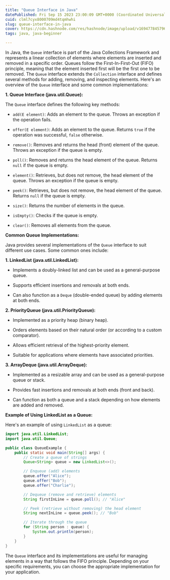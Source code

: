 ```yaml
---
title: "Queue Interface in Java"
datePublished: Fri Sep 15 2023 23:00:09 GMT+0000 (Coordinated Universal Time)
cuid: clml7cyx8000709md4tqmhwhi
slug: queue-interface-in-java
cover: https://cdn.hashnode.com/res/hashnode/image/upload/v1694778457961/2d51a51b-e202-4f72-882a-7fa38b68d62d.png
tags: java, java-beginner

---
```


In Java, the `Queue` interface is part of the Java Collections Framework and represents a linear collection of elements where elements are inserted and removed in a specific order. Queues follow the First-In-First-Out (FIFO) principle, meaning that the element inserted first will be the first one to be removed. The `Queue` interface extends the `Collection` interface and defines several methods for adding, removing, and inspecting elements. Here's an overview of the `Queue` interface and some common implementations:

**1\. Queue Interface (java.util.Queue):**

The `Queue` interface defines the following key methods:

* `add(E element)`: Adds an element to the queue. Throws an exception if the operation fails.
    
* `offer(E element)`: Adds an element to the queue. Returns `true` if the operation was successful, `false` otherwise.
    
* `remove()`: Removes and returns the head (front) element of the queue. Throws an exception if the queue is empty.
    
* `poll()`: Removes and returns the head element of the queue. Returns `null` if the queue is empty.
    
* `element()`: Retrieves, but does not remove, the head element of the queue. Throws an exception if the queue is empty.
    
* `peek()`: Retrieves, but does not remove, the head element of the queue. Returns `null` if the queue is empty.
    
* `size()`: Returns the number of elements in the queue.
    
* `isEmpty()`: Checks if the queue is empty.
    
* `clear()`: Removes all elements from the queue.
    

**Common Queue Implementations:**

Java provides several implementations of the `Queue` interface to suit different use cases. Some common ones include:

**1\. LinkedList (java.util.LinkedList):**

* Implements a doubly-linked list and can be used as a general-purpose queue.
    
* Supports efficient insertions and removals at both ends.
    
* Can also function as a `Deque` (double-ended queue) by adding elements at both ends.
    

**2\. PriorityQueue (java.util.PriorityQueue):**

* Implemented as a priority heap (binary heap).
    
* Orders elements based on their natural order (or according to a custom comparator).
    
* Allows efficient retrieval of the highest-priority element.
    
* Suitable for applications where elements have associated priorities.
    

**3\. ArrayDeque (java.util.ArrayDeque):**

* Implemented as a resizable array and can be used as a general-purpose queue or stack.
    
* Provides fast insertions and removals at both ends (front and back).
    
* Can function as both a queue and a stack depending on how elements are added and removed.
    

**Example of Using LinkedList as a Queue:**

Here's an example of using `LinkedList` as a queue:

```java
import java.util.LinkedList;
import java.util.Queue;

public class QueueExample {
    public static void main(String[] args) {
        // Create a queue of strings
        Queue<String> queue = new LinkedList<>();

        // Enqueue (add) elements
        queue.offer("Alice");
        queue.offer("Bob");
        queue.offer("Charlie");

        // Dequeue (remove and retrieve) elements
        String firstInLine = queue.poll(); // "Alice"

        // Peek (retrieve without removing) the head element
        String nextInLine = queue.peek(); // "Bob"

        // Iterate through the queue
        for (String person : queue) {
            System.out.println(person);
        }
    }
}
```

The `Queue` interface and its implementations are useful for managing elements in a way that follows the FIFO principle. Depending on your specific requirements, you can choose the appropriate implementation for your application.